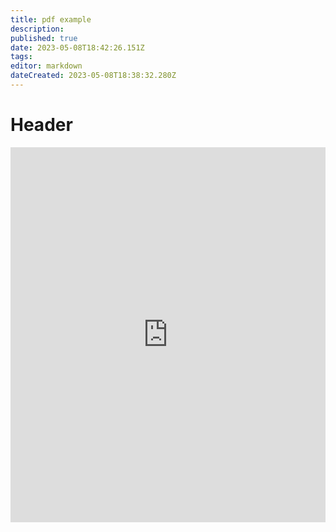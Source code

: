 ```yaml
---
title: pdf example
description: 
published: true
date: 2023-05-08T18:42:26.151Z
tags: 
editor: markdown
dateCreated: 2023-05-08T18:38:32.280Z
---
```


# Header
<iframe src="https://wiki2.cenvarroofing.com/forms/chimney-take-down-waiver.pdf" width="100%" height="600px" style="border: none;">Test</iframe>


